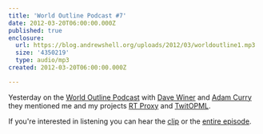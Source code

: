 ```yaml
---
title: 'World Outline Podcast #7'
date: 2012-03-20T06:00:00.000Z
published: true
enclosure:
  url: https://blog.andrewshell.org/uploads/2012/03/worldoutline1.mp3
  size: '4350219'
  type: audio/mp3
created: 2012-03-20T06:00:00.000Z

---
```


Yesterday on the [World Outline Podcast](http://podcast.worldoutline.org/) with [Dave Winer](http://scripting.com/) and [Adam Curry](http://curry.com/) they mentioned me and my projects [RT Proxy](/essays/rt-proxy/) and [TwitOPML](/essays/shipping-is-scary/).

If you're interested in listening you can hear the [clip](/uploads/2012/03/worldoutline1.mp3) or the [entire episode](http://adam.curry.com/2012/03/19/wop720120319final.mp3).

